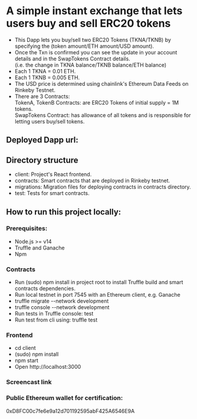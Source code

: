 # A simple instant exchange that lets users buy and sell ERC20 tokens
- This Dapp lets you buy/sell two ERC20 Tokens (TKNA/TKNB) by specifying the (token amount/ETH amount/USD amount).
- Once the Txn is confirmed you can see the update in your account details and in the SwapTokens Contract details.
   <br> (i.e. the change in TKNA balance/TKNB balance/ETH balance)
- Each 1 TKNA = 0.01 ETH.
- Each 1 TKNB = 0.005 ETH.
- The USD price is determined using chainlink's Ethereum Data Feeds on Rinkeby Testnet.
- There are 3 Contracts:
   <br>TokenA, TokenB Contracts: are ERC20 Tokens of initial supply = 1M tokens.
   <br>SwapTokens Contract: has allowance of all tokens and is responsible for letting users buy/sell tokens.


## Deployed Dapp url:


## Directory structure
- client: Project's React frontend.
- contracts: Smart contracts that are deployed in Rinkeby testnet.
- migrations: Migration files for deploying contracts in contracts directory.
- test: Tests for smart contracts.

## How to run this project locally:
### Prerequisites:
- Node.js >= v14
- Truffle and Ganache
- Npm

### Contracts
- Run (sudo) npm install in project root to install Truffle build and smart contracts dependencies.
- Run local testnet in port 7545 with an Ethereum client, e.g. Ganache
- truffle migrate --network development
- truffle console --network development
- Run tests in Truffle console: test
- Run test from cli using: truffle test

### Frontend
- cd client
- (sudo) npm install
- npm start
- Open http://localhost:3000




### Screencast link

### Public Ethereum wallet for certification:
0xD8FC00c7fe6e9a12d701192595abF425A6546E9A


